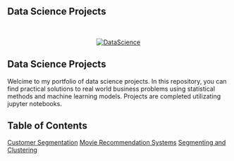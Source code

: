 <h2> Data Science Projects </h2> <br>
<p align="center">
  <a href="https://geniuslifedesign.github.io/Projects.github.io">
    <img alt="DataScience" title="DataScience" src="https://geniuslifedesign.github.io/Projects.github.io/assets/img/data-visualization.png">
  </a>
</p>

## Data Science Projects
Welcime to my portfolio of data science projects. In this repository, you can find practical solutions to real world business problems using statistical methods and machine learning models. Projects are completed utilizating jupyter notebooks.

## Table of Contents
[Customer Segmentation](https://geniuslifedesign.github.io/Projects.github.io/Customer_Segmentation)
[Movie Recommendation Systems](https://geniuslifedesign.github.io/Projects.github.io/Movie_Recommendation_Systems)
[Segmenting and Clustering](https://geniuslifedesign.github.io/Projects.github.io/Segmenting_and_Clustering)
  